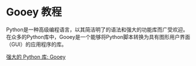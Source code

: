 # Gooey 教程

<show-structure depth="3"/>

Python是一种高级编程语言，以其简洁明了的语法和强大的功能库而广受欢迎。在众多的Python库中，Gooey是一个能够将Python脚本转换为具有图形用户界面（GUI）的应用程序的库。


<seealso>
<category ref="ref_docs">
    <a href="https://mp.weixin.qq.com/s/S4IkinNudpLXrPK7L4Xx8A">强大的 Python 库: Gooey</a>
</category>
<category ref="ref_github">
</category>
<category ref="ref_issues">
</category>
<category ref="ref_hf">
</category>
<category ref="ref_ms">
</category>
</seealso>

